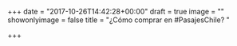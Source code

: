 +++
date = "2017-10-26T14:42:28+00:00"
draft = true
image = ""
showonlyimage = false
title = "¿Cómo comprar en #PasajesChile? "

+++
